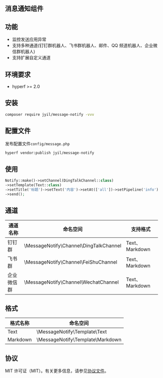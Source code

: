 
## 消息通知组件

## 功能

* 监控发送应用异常
* 支持多种通道(钉钉群机器人、飞书群机器人、邮件、QQ 频道机器人、企业微信群机器人)
* 支持扩展自定义通道

## 环境要求

* hyperf >= 2.0

## 安装

```bash
composer require jyil/message-notify -vvv
```

## 配置文件

发布配置文件`config/message.php`

```bash
hyperf vendor:publish jyil/message-notify
```


## 使用
```php
Notify::make()->setChannel(DingTalkChannel::class)
->setTemplate(Text::class)
->setTitle('标题')->setText('内容')->setAt(['all'])->setPipeline('info')
->send();
```

## 通道

| 通道名称  | 命名空间                                   | 支持格式          |
|-------|----------------------------------------|---------------|
| 钉钉群   | \MessageNotify\Channel\DingTalkChannel | Text、Markdown |
| 飞书群   | \MessageNotify\Channel\FeiShuChannel   | Text、Markdown |
| 企业微信群 | \MessageNotify\Channel\WechatChannel   | Text、Markdown |

## 格式

| 格式名称     | 命名空间                             |
|----------|----------------------------------|
| Text     | \MessageNotify\Template\Text     |
| Markdown | \MessageNotify\Template\Markdown |

## 协议

MIT 许可证（MIT）。有关更多信息，请参见[协议文件](LICENSE)。
